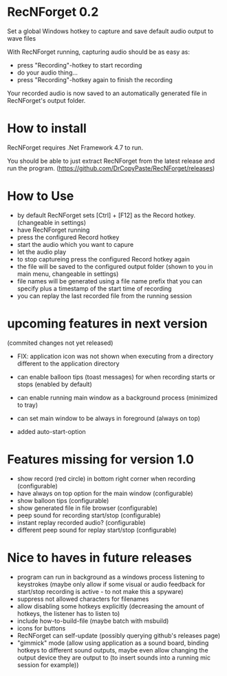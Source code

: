 # RecNForget 0.2
Set a global Windows hotkey to capture and save default audio output to wave files

With RecNForget running, capturing audio should be as easy as:
- press "Recording"-hotkey to start recording
- do your audio thing...
- press "Recording"-hotkey again to finish the recording

Your recorded audio is now saved to an automatically generated file in RecNForget's output folder.

# How to install
RecNForget requires .Net Framework 4.7 to run.

You should be able to just extract RecNForget from the latest release and run the program.
(https://github.com/DrCopyPaste/RecNForget/releases)

# How to Use
- by default RecNForget sets [Ctrl] + [F12] as the Record hotkey. (changeable in settings)
- have RecNForget running
- press the configured Record hotkey
- start the audio which you want to capure
- let the audio play
- to stop captureing press the configured Record hotkey again
- the file will be saved to the configured output folder (shown to you in main menu, changeable in settings)
- file names will be generated using a file name prefix that you can specify plus a timestamp of the start time of recording
- you can replay the last recorded file from the running session

# upcoming features in next version
(commited changes not yet released)
- FIX: application icon was not shown when executing from a directory different to the application directory

- can enable balloon tips (toast messages) for when recording starts or stops (enabled by default)
- can enable running main window as a background process (minimized to tray)
- can set main window to be always in foreground (always on top)
- added auto-start-option

# Features missing for version 1.0
- show record (red circle) in bottom right corner when recording (configurable)
- have always on top option for the main window (configurable)
- show balloon tips (configurable)
- show generated file in file browser (configurable)
- peep sound for recording start/stop (configurable)
- instant replay recorded audio? (configurable)
- different peep sound for replay start/stop (configurable)

# Nice to haves in future releases
- program can run in background as a windows process listening to keystrokes
(maybe only allow if some visual or audio feedback for start/stop recording is active - to not make this a spyware)
- suppress not allowed characters for filenames
- allow disabling some hotkeys explicitly (decreasing the amount of hotkeys, the listener has to listen to)
- include how-to-build-file (maybe batch with msbuild)
- icons for buttons
- RecNForget can self-update (possibly querying github's releases page)
- "gimmick" mode (allow using application as a sound board, binding hotkeys to different sound outputs, maybe even allow changing the output device they are output to (to insert sounds into a running mic session for example))
